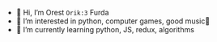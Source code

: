 - 👋 Hi, I’m Orest `Orik:3` Furda
- 👀 I’m interested in python, computer games, good music🎵
- 🌱 I’m currently learning python, JS, redux, algorithms

<!---
orestcodecare/orestcodecare is a ✨ special ✨ repository because its `README.md` (this file) appears on your GitHub profile.
You can click the Preview link to take a look at your changes.
--->
